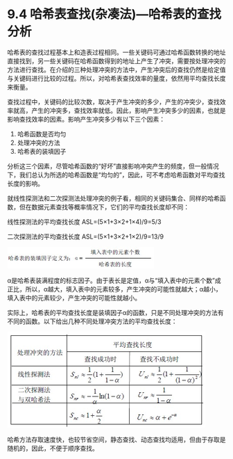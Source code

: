 # 9.4 哈希表查找(杂凑法)—哈希表的查找分析

哈希表的查找过程基本上和造表过程相同。一些关键码可通过哈希函数转换的地址直接找到，另一些关键码在哈希函数得到的地址上产生了冲突，需要按处理冲突的方法进行查找。在介绍的三种处理冲突的方法中，产生冲突后的查找仍然是给定值与关键码进行比较的过程。所以，对哈希表查找效率的量度，依然用平均查找长度来衡量。

查找过程中，关键码的比较次数，取决于产生冲突的多少，产生的冲突少，查找效率就高，产生的冲突多，查找效率就低。因此，影响产生冲突多少的因素，也就是影响查找效率的因素。影响产生冲突多少有以下三个因素：

1.  哈希函数是否均匀
2.  处理冲突的方法
3.  哈希表的装填因子

分析这三个因素，尽管哈希函数的“好坏”直接影响冲突产生的频度，但一般情况下，我们总认为所选的哈希函数是“均匀的”，因此，可不考虑哈希函数对平均查找长度的影响。

就线性探测法和二次探测法处理冲突的例子看，相同的关键码集合、同样的哈希函数，但在数据元素查找等概率情况下，它们的平均查找长度却不同：

线性探测法的平均查找长度 ASL=(5×1+3×2+1×4)/9=5/3

二次探测法的平均查找长度 ASL=(5×1+3×2+1×2)/9=13/9

![](img/65172e175a9a566be5375642407c82c5.jpg)

α是哈希表装满程度的标志因子。由于表长是定值，α与“填入表中的元素个数”成正比，所以，α越大，填入表中的元素较多，产生冲突的可能性就越大；α越小，填入表中的元素较少，产生冲突的可能性就越小。

实际上，哈希表的平均查找长度是装填因子α的函数，只是不同处理冲突的方法有不同的函数。以下给出几种不同处理冲突方法的平均查找长度：

![](img/bc4cc7149b686f80fee451c14a3fb65f.jpg)

哈希方法存取速度快，也较节省空间，静态查找、动态查找均适用，但由于存取是随机的，因此，不便于顺序查找。